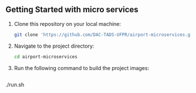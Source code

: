 
## Getting Started with micro services

1. Clone this repository on your local machine:
   ```sh
   git clone 'https://github.com/DAC-TADS-UFPR/airport-microservices.git'
   ```

2. Navigate to the project directory:
   ```sh
   cd airport-microservices
   ```
3. Run the following command to build the project images:
   ```sh
  ./run.sh
   ```
